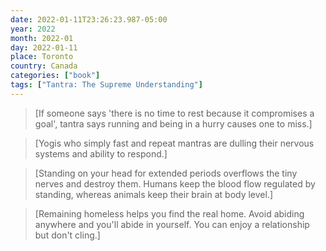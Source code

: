 ```yaml
---
date: 2022-01-11T23:26:23.987-05:00
year: 2022
month: 2022-01
day: 2022-01-11
place: Toronto
country: Canada
categories: ["book"]
tags: ["Tantra: The Supreme Understanding"]
---
```

> [If someone says 'there is no time to rest because it compromises a goal', tantra says running and being in a hurry causes one to miss.]

> [Yogis who simply fast and repeat mantras are dulling their nervous systems and ability to respond.]

> [Standing on your head for extended periods overflows the tiny nerves and destroy them. Humans keep the blood flow regulated by standing, whereas animals keep their brain at body level.]

> [Remaining homeless helps you find the real home. Avoid abiding anywhere and you'll abide in yourself. You can enjoy a relationship but don't cling.]
